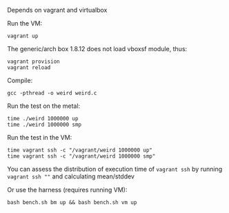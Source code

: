 Depends on vagrant and virtualbox

Run the VM:

```
vagrant up
```

The generic/arch box 1.8.12 does not load vboxsf module, thus:

```
vagrant provision
vagrant reload
```

Compile:

```
gcc -pthread -o weird weird.c
```

Run the test on the metal:

```
time ./weird 1000000 up
time ./weird 1000000 smp
```

Run the test in the VM:

```
time vagrant ssh -c "/vagrant/weird 1000000 up"
time vagrant ssh -c "/vagrant/weird 1000000 smp"
```

You can assess the distribution of execution time of `vagrant ssh` by running `vagrant ssh ""` and calculating mean/stddev

Or use the harness (requires running VM):

```
bash bench.sh bm up && bash bench.sh vm up
```
